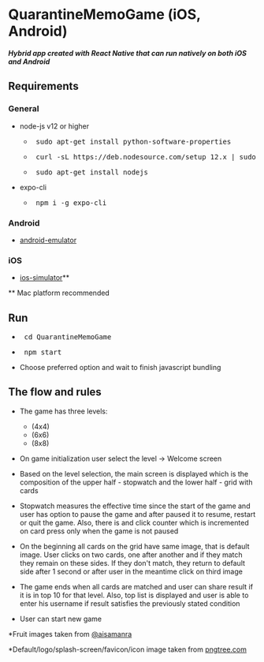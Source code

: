 # QuarantineMemoGame (iOS, Android)

***Hybrid app created with React Native that can run natively on both iOS and Android***

##  Requirements
### General
- node-js v12 or higher
	-  <pre> sudo apt-get install python-software-properties  </pre>
	-  <pre> curl -sL https://deb.nodesource.com/setup_12.x | sudo -E bash – </pre>
	- <pre> sudo apt-get install nodejs  </pre>
- expo-cli
	- <pre> npm i -g expo-cli </pre>
### Android
- [android-emulator](https://docs.expo.io/workflow/android-studio-emulator/)
### iOS
- [ios-simulator](https://docs.expo.io/workflow/ios-simulator/)**

** Mac platform recommended

##  Run

- <pre> cd QuarantineMemoGame </pre>
- <pre> npm start </pre>
-  Choose preferred option and wait to finish javascript bundling

## The flow and rules

- The game has three levels:
	- (4x4)
	- (6x6)
	- (8x8)

- On game initialization user select the level -> Welcome screen

- Based on the level selection, the main screen is displayed which is the composition of the upper half - stopwatch and the lower half - grid with cards

- Stopwatch measures the effective time since the start of the game and user has option to pause the game and after paused it to resume, restart or quit the game. Also, there is and click counter which is incremented on card press only when the game is not paused

- On the beginning all cards on the grid have same image, that is default image. User clicks on two cards, one after another and if they match they remain on these sides. If they don't match, they return to default side after 1 second or after user in the meantime click on third image

- The game ends when all cards are matched and user can share result if it is in top 10 for that level. Also, top list is displayed and user is able to enter his username if result satisfies the previously stated condition

- User can start new game

*Fruit images taken from [@aisamanra](https://github.com/aisamanra/fruit-icons)

*Default/logo/splash-screen/favicon/icon image taken from [pngtree.com](https://pngtree.com/so/maskblue)
